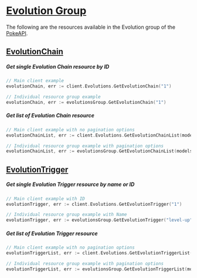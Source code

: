# [Evolution Group](https://pokeapi.co/docs/v2#evolution-section)

The following are the resources available in the Evolution group of the [PokeAPI](https://pokeapi.co/).

## [EvolutionChain](https://pokeapi.co/docs/v2#evolution-chains)

##### Get single Evolution Chain resource by ID
```go
// Main client example
evolutionChain, err := client.Evolutions.GetEvolutionChain("1")

// Individual resource group example
evolutionChain, err := evolutionsGroup.GetEvolutionChain("1")
```

##### Get list of Evolution Chain resource
```go
// Main client example with no pagination options
evolutionChainList, err := client.Evolutions.GetEvolutionChainList(models.PaginationOptions{})

// Individual resource group example with pagination options
evolutionChainList, err := evolutionsGroup.GetEvolutionChainList(models.PaginationOptions{Limit: 20, Offset: 20})
```

## [EvolutionTrigger](https://pokeapi.co/docs/v2#evolution-triggers)

##### Get single Evolution Trigger resource by name or ID
```go
// Main client example with ID
evolutionTrigger, err := client.Evolutions.GetEvolutionTrigger("1")

// Individual resource group example with Name
evolutionTrigger, err := evolutionsGroup.GetEvolutionTrigger("level-up")
```

##### Get list of Evolution Trigger resource
```go
// Main client example with no pagination options
evolutionTriggerList, err := client.Evolutions.GetEvolutionTriggerList(models.PaginationOptions{})

// Individual resource group example with pagination options
evolutionTriggerList, err := evolutionsGroup.GetEvolutionTriggerList(models.PaginationOptions{Limit: 20, Offset: 20})
```
